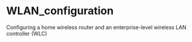 # WLAN_configuration
Configuring a home wireless router and an  enterprise-level wireless LAN controller (WLC)
